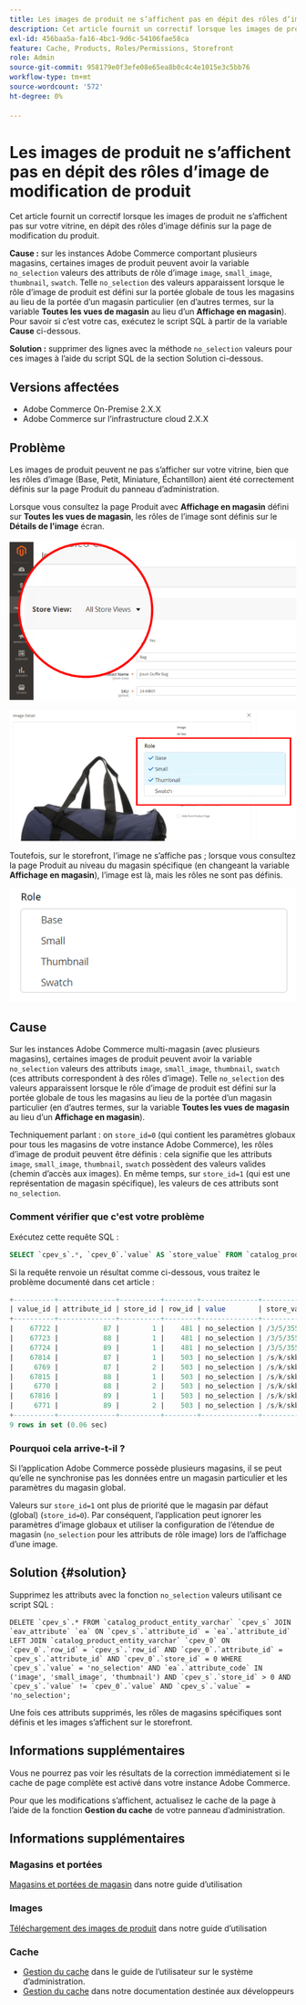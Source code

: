```yaml
---
title: Les images de produit ne s’affichent pas en dépit des rôles d’image de modification de produit
description: Cet article fournit un correctif lorsque les images de produit ne s’affichent pas sur votre vitrine, en dépit des rôles d’image définis sur la page de modification du produit.
exl-id: 456baa5a-fa16-4bc1-9d6c-54106fae58ca
feature: Cache, Products, Roles/Permissions, Storefront
role: Admin
source-git-commit: 958179e0f3efe08e65ea8b0c4c4e1015e3c5bb76
workflow-type: tm+mt
source-wordcount: '572'
ht-degree: 0%

---
```


# Les images de produit ne s’affichent pas en dépit des rôles d’image de modification de produit

Cet article fournit un correctif lorsque les images de produit ne s’affichent pas sur votre vitrine, en dépit des rôles d’image définis sur la page de modification du produit.

**Cause :** sur les instances Adobe Commerce comportant plusieurs magasins, certaines images de produit peuvent avoir la variable `no_selection` valeurs des attributs de rôle d’image `image`, `small_image`, `thumbnail`, `swatch`. Telle `no_selection` des valeurs apparaissent lorsque le rôle d’image de produit est défini sur la portée globale de tous les magasins au lieu de la portée d’un magasin particulier (en d’autres termes, sur la variable **Toutes les vues de magasin** au lieu d’un **Affichage en magasin**). Pour savoir si c’est votre cas, exécutez le script SQL à partir de la variable **Cause** ci-dessous.

**Solution :** supprimer des lignes avec la méthode `no_selection` valeurs pour ces images à l’aide du script SQL de la section Solution ci-dessous.

## Versions affectées

* Adobe Commerce On-Premise 2.X.X
* Adobe Commerce sur l’infrastructure cloud 2.X.X

## Problème

Les images de produit peuvent ne pas s’afficher sur votre vitrine, bien que les rôles d’image (Base, Petit, Miniature, Échantillon) aient été correctement définis sur la page Produit du panneau d’administration.

Lorsque vous consultez la page Produit avec **Affichage en magasin** défini sur **Toutes les vues de magasin**, les rôles de l’image sont définis sur le **Détails de l’image** écran.

![all_store_views.png](assets/all_store_views.png)

![image_rôles.png](assets/image_roles.png)

Toutefois, sur le storefront, l’image ne s’affiche pas ; lorsque vous consultez la page Produit au niveau du magasin spécifique (en changeant la variable **Affichage en magasin**), l’image est là, mais les rôles ne sont pas définis.

![image_rôles_not_set.png](assets/image_roles_not_set.png)

## Cause

Sur les instances Adobe Commerce multi-magasin (avec plusieurs magasins), certaines images de produit peuvent avoir la variable `no_selection` valeurs des attributs `image`, `small_image`, `thumbnail`, `swatch` (ces attributs correspondent à des rôles d’image). Telle `no_selection` des valeurs apparaissent lorsque le rôle d’image de produit est défini sur la portée globale de tous les magasins au lieu de la portée d’un magasin particulier (en d’autres termes, sur la variable **Toutes les vues de magasin** au lieu d’un **Affichage en magasin**).

Techniquement parlant : on `store_id=0` (qui contient les paramètres globaux pour tous les magasins de votre instance Adobe Commerce), les rôles d’image de produit peuvent être définis : cela signifie que les attributs `image`, `small_image`, `thumbnail`, `swatch` possèdent des valeurs valides (chemin d’accès aux images). En même temps, sur `store_id=1` (qui est une représentation de magasin spécifique), les valeurs de ces attributs sont `no_selection`.

### Comment vérifier que c&#39;est votre problème

Exécutez cette requête SQL :

```sql
SELECT `cpev_s`.*, `cpev_0`.`value` AS `store_value` FROM `catalog_product_entity_varchar` `cpev_s` JOIN `eav_attribute` `ea` ON `cpev_s`.`attribute_id` = `ea`.`attribute_id` LEFT JOIN `catalog_product_entity_varchar` `cpev_0` ON `cpev_0`.`row_id` = `cpev_s`.`row_id` AND `cpev_0`.`attribute_id` = `cpev_s`.`attribute_id` AND `cpev_0`.`store_id` = 0 WHERE `cpev_s`.`value` = 'no_selection' AND `ea`.`attribute_code` IN ('image', 'small_image', 'thumbnail') AND `cpev_s`.`store_id` > 0 AND `cpev_s`.`value` != `cpev_0`.`value` AND `cpev_s`.`value` = 'no_selection';
```

Si la requête renvoie un résultat comme ci-dessous, vous traitez le problème documenté dans cet article :

```sql
+----------+--------------+----------+--------+--------------+----------------------------+
| value_id | attribute_id | store_id | row_id | value        | store_value                |
+----------+--------------+----------+--------+--------------+----------------------------+
|    67722 |           87 |        1 |    481 | no_selection | /3/5/355sss1_main.jpg      |
|    67723 |           88 |        1 |    481 | no_selection | /3/5/355sss1_main.jpg      |
|    67724 |           89 |        1 |    481 | no_selection | /3/5/355sss1_main.jpg      |
|    67814 |           87 |        1 |    503 | no_selection | /s/k/skb2031_main.jpg      |
|     6769 |           87 |        2 |    503 | no_selection | /s/k/skb2031_main.jpg      |
|    67815 |           88 |        1 |    503 | no_selection | /s/k/skb2031_main.jpg      |
|     6770 |           88 |        2 |    503 | no_selection | /s/k/skb2031_main.jpg      |
|    67816 |           89 |        1 |    503 | no_selection | /s/k/skb2031_main.jpg      |
|     6771 |           89 |        2 |    503 | no_selection | /s/k/skb2031_main.jpg      |
+----------+--------------+----------+--------+--------------+----------------------------+
9 rows in set (0.06 sec)
```

### Pourquoi cela arrive-t-il ?

Si l’application Adobe Commerce possède plusieurs magasins, il se peut qu’elle ne synchronise pas les données entre un magasin particulier et les paramètres du magasin global.

Valeurs sur `store_id=1` ont plus de priorité que le magasin par défaut (global) (`store_id=0`). Par conséquent, l’application peut ignorer les paramètres d’image globaux et utiliser la configuration de l’étendue de magasin (`no_selection` pour les attributs de rôle image) lors de l’affichage d’une image.

## Solution {#solution}

Supprimez les attributs avec la fonction `no_selection` valeurs utilisant ce script SQL :

```
DELETE `cpev_s`.* FROM `catalog_product_entity_varchar` `cpev_s` JOIN `eav_attribute` `ea` ON `cpev_s`.`attribute_id` = `ea`.`attribute_id` LEFT JOIN `catalog_product_entity_varchar` `cpev_0` ON `cpev_0`.`row_id` = `cpev_s`.`row_id` AND `cpev_0`.`attribute_id` = `cpev_s`.`attribute_id` AND `cpev_0`.`store_id` = 0 WHERE `cpev_s`.`value` = 'no_selection' AND `ea`.`attribute_code` IN ('image', 'small_image', 'thumbnail') AND `cpev_s`.`store_id` > 0 AND `cpev_s`.`value` != `cpev_0`.`value` AND `cpev_s`.`value` = 'no_selection';
```

Une fois ces attributs supprimés, les rôles de magasins spécifiques sont définis et les images s’affichent sur le storefront.

## Informations supplémentaires

Vous ne pourrez pas voir les résultats de la correction immédiatement si le cache de page complète est activé dans votre instance Adobe Commerce.

Pour que les modifications s’affichent, actualisez le cache de la page à l’aide de la fonction **Gestion du cache** de votre panneau d’administration.

## Informations supplémentaires

### Magasins et portées

[Magasins et portées de magasin](/docs/commerce-admin/stores-sales/site-store/stores.html) dans notre guide d’utilisation

### Images

[Téléchargement des images de produit](/docs/commerce-admin/catalog/products/digital-assets/product-image.html#upload-an-image) dans notre guide d’utilisation

### Cache

* [Gestion du cache](/docs/commerce-admin/systems/tools/cache-management.html) dans le guide de l’utilisateur sur le système d’administration.
* [Gestion du cache](/docs/commerce-operations/configuration-guide/cli/manage-cache.html) dans notre documentation destinée aux développeurs